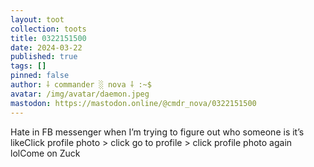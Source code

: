 ```yaml
---
layout: toot
collection: toots
title: 0322151500
date: 2024-03-22
published: true
tags: []
pinned: false
author: ⸸ commander ░ nova ⸸ :~$
avatar: /img/avatar/daemon.jpeg
mastodon: https://mastodon.online/@cmdr_nova/0322151500
---
```


Hate in FB messenger when I’m trying to figure out who someone is it’s likeClick profile photo > click go to profile > click profile photo again lolCome on Zuck
